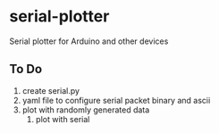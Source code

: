 # serial-plotter
Serial plotter for Arduino and other devices

## To Do

1. create serial.py
2. yaml file to configure serial packet binary and ascii
3. plot with randomly generated data
   1. plot with serial